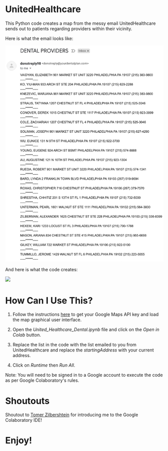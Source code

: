 # UnitedHealthcare

This Python code creates a map from the messy 
email UnitedHealthcare sends out to patients 
regarding providers within their vicinity.

Here is what the email looks like:

![](UHCDentalProviderList.png)

And here is what the code creates:

![](UHCProviderMap.gif)

# How Can I Use This?

  1. Follow the instructions <a href = "https://developers.google.com/maps/documentation/maps-static/get-api-key">here</a> to get your Google Maps 
      API key and load the map graphical user interface.
  
  2. Open the _United_Healthcare_Dental.ipynb_ file 
      and click on the _Open in Colab_ button.

  3. Replace the list in the code with the list 
      emailed to you from UnitedHealthcare and replace 
      the _startingAddress_ with your current address.

  4. Click on _Runtime_ then _Run All_.

  Note: You will need to be signed in to a Google 
        account to execute the code as per Google 
        Colaboratory's rules.

# Shoutouts

Shoutout to <a href="https://www.instagram.com/rainingallweek/">Tomer Zilbershtein</a> for introducing me 
to the Google Colaboratory IDE!

# Enjoy!
